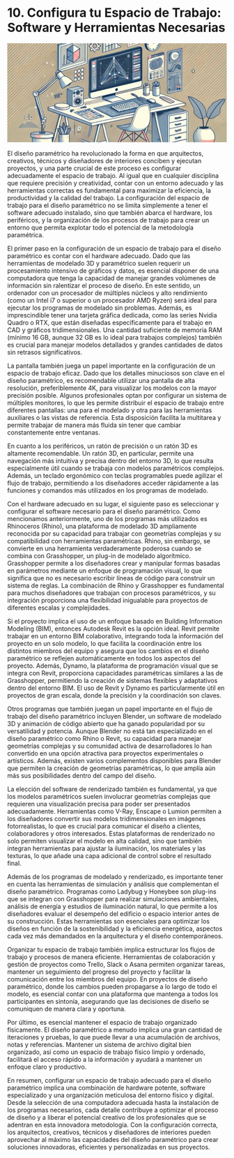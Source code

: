 # 10. Configura tu Espacio de Trabajo: Software y Herramientas Necesarias

![imagen4-clase10](seccion2-imagenes/2024-09-27_08-42-20-51d77ba33ce85499ace93e7d1335c585.webp)

El diseño paramétrico ha revolucionado la forma en que arquitectos, creativos, técnicos y diseñadores de interiores conciben y ejecutan proyectos, y una parte crucial de este proceso es configurar adecuadamente el espacio de trabajo. Al igual que en cualquier disciplina que requiere precisión y creatividad, contar con un entorno adecuado y las herramientas correctas es fundamental para maximizar la eficiencia, la productividad y la calidad del trabajo. La configuración del espacio de trabajo para el diseño paramétrico no se limita simplemente a tener el software adecuado instalado, sino que también abarca el hardware, los periféricos, y la organización de los procesos de trabajo para crear un entorno que permita explotar todo el potencial de la metodología paramétrica.

El primer paso en la configuración de un espacio de trabajo para el diseño paramétrico es contar con el hardware adecuado. Dado que las herramientas de modelado 3D y paramétrico suelen requerir un procesamiento intensivo de gráficos y datos, es esencial disponer de una computadora que tenga la capacidad de manejar grandes volúmenes de información sin ralentizar el proceso de diseño. En este sentido, un ordenador con un procesador de múltiples núcleos y alto rendimiento (como un Intel i7 o superior o un procesador AMD Ryzen) será ideal para ejecutar los programas de modelado sin problemas. Además, es imprescindible tener una tarjeta gráfica dedicada, como las series Nvidia Quadro o RTX, que están diseñadas específicamente para el trabajo en CAD y gráficos tridimensionales. Una cantidad suficiente de memoria RAM (mínimo 16 GB, aunque 32 GB es lo ideal para trabajos complejos) también es crucial para manejar modelos detallados y grandes cantidades de datos sin retrasos significativos.

La pantalla también juega un papel importante en la configuración de un espacio de trabajo eficaz. Dado que los detalles minuciosos son clave en el diseño paramétrico, es recomendable utilizar una pantalla de alta resolución, preferiblemente 4K, para visualizar los modelos con la mayor precisión posible. Algunos profesionales optan por configurar un sistema de múltiples monitores, lo que les permite distribuir el espacio de trabajo entre diferentes pantallas: una para el modelado y otra para las herramientas auxiliares o las vistas de referencia. Esta disposición facilita la multitarea y permite trabajar de manera más fluida sin tener que cambiar constantemente entre ventanas.

En cuanto a los periféricos, un ratón de precisión o un ratón 3D es altamente recomendable. Un ratón 3D, en particular, permite una navegación más intuitiva y precisa dentro del entorno 3D, lo que resulta especialmente útil cuando se trabaja con modelos paramétricos complejos. Además, un teclado ergonómico con teclas programables puede agilizar el flujo de trabajo, permitiendo a los diseñadores acceder rápidamente a las funciones y comandos más utilizados en los programas de modelado.

Con el hardware adecuado en su lugar, el siguiente paso es seleccionar y configurar el software necesario para el diseño paramétrico. Como mencionamos anteriormente, uno de los programas más utilizados es Rhinoceros (Rhino), una plataforma de modelado 3D ampliamente reconocida por su capacidad para trabajar con geometrías complejas y su compatibilidad con herramientas paramétricas. Rhino, sin embargo, se convierte en una herramienta verdaderamente poderosa cuando se combina con Grasshopper, un plug-in de modelado algorítmico. Grasshopper permite a los diseñadores crear y manipular formas basadas en parámetros mediante un enfoque de programación visual, lo que significa que no es necesario escribir líneas de código para construir un sistema de reglas. La combinación de Rhino y Grasshopper es fundamental para muchos diseñadores que trabajan con procesos paramétricos, y su integración proporciona una flexibilidad inigualable para proyectos de diferentes escalas y complejidades.

Si el proyecto implica el uso de un enfoque basado en Building Information Modeling (BIM), entonces Autodesk Revit es la opción ideal. Revit permite trabajar en un entorno BIM colaborativo, integrando toda la información del proyecto en un solo modelo, lo que facilita la coordinación entre los distintos miembros del equipo y asegura que los cambios en el diseño paramétrico se reflejen automáticamente en todos los aspectos del proyecto. Además, Dynamo, la plataforma de programación visual que se integra con Revit, proporciona capacidades paramétricas similares a las de Grasshopper, permitiendo la creación de sistemas flexibles y adaptativos dentro del entorno BIM. El uso de Revit y Dynamo es particularmente útil en proyectos de gran escala, donde la precisión y la coordinación son claves.

Otros programas que también juegan un papel importante en el flujo de trabajo del diseño paramétrico incluyen Blender, un software de modelado 3D y animación de código abierto que ha ganado popularidad por su versatilidad y potencia. Aunque Blender no está tan especializado en el diseño paramétrico como Rhino o Revit, su capacidad para manejar geometrías complejas y su comunidad activa de desarrolladores lo han convertido en una opción atractiva para proyectos experimentales o artísticos. Además, existen varios complementos disponibles para Blender que permiten la creación de geometrías paramétricas, lo que amplía aún más sus posibilidades dentro del campo del diseño.

La elección del software de renderizado también es fundamental, ya que los modelos paramétricos suelen involucrar geometrías complejas que requieren una visualización precisa para poder ser presentados adecuadamente. Herramientas como V-Ray, Enscape o Lumion permiten a los diseñadores convertir sus modelos tridimensionales en imágenes fotorrealistas, lo que es crucial para comunicar el diseño a clientes, colaboradores y otros interesados. Estas plataformas de renderizado no solo permiten visualizar el modelo en alta calidad, sino que también integran herramientas para ajustar la iluminación, los materiales y las texturas, lo que añade una capa adicional de control sobre el resultado final.

Además de los programas de modelado y renderizado, es importante tener en cuenta las herramientas de simulación y análisis que complementan el diseño paramétrico. Programas como Ladybug y Honeybee son plug-ins que se integran con Grasshopper para realizar simulaciones ambientales, análisis de energía y estudios de iluminación natural, lo que permite a los diseñadores evaluar el desempeño del edificio o espacio interior antes de su construcción. Estas herramientas son esenciales para optimizar los diseños en función de la sostenibilidad y la eficiencia energética, aspectos cada vez más demandados en la arquitectura y el diseño contemporáneos.

Organizar tu espacio de trabajo también implica estructurar los flujos de trabajo y procesos de manera eficiente. Herramientas de colaboración y gestión de proyectos como Trello, Slack o Asana permiten organizar tareas, mantener un seguimiento del progreso del proyecto y facilitar la comunicación entre los miembros del equipo. En proyectos de diseño paramétrico, donde los cambios pueden propagarse a lo largo de todo el modelo, es esencial contar con una plataforma que mantenga a todos los participantes en sintonía, asegurando que las decisiones de diseño se comuniquen de manera clara y oportuna.

Por último, es esencial mantener el espacio de trabajo organizado físicamente. El diseño paramétrico a menudo implica una gran cantidad de iteraciones y pruebas, lo que puede llevar a una acumulación de archivos, notas y referencias. Mantener un sistema de archivo digital bien organizado, así como un espacio de trabajo físico limpio y ordenado, facilitará el acceso rápido a la información y ayudará a mantener un enfoque claro y productivo.

En resumen, configurar un espacio de trabajo adecuado para el diseño paramétrico implica una combinación de hardware potente, software especializado y una organización meticulosa del entorno físico y digital. Desde la selección de una computadora adecuada hasta la instalación de los programas necesarios, cada detalle contribuye a optimizar el proceso de diseño y a liberar el potencial creativo de los profesionales que se adentran en esta innovadora metodología. Con la configuración correcta, los arquitectos, creativos, técnicos y diseñadores de interiores pueden aprovechar al máximo las capacidades del diseño paramétrico para crear soluciones innovadoras, eficientes y personalizadas en sus proyectos.